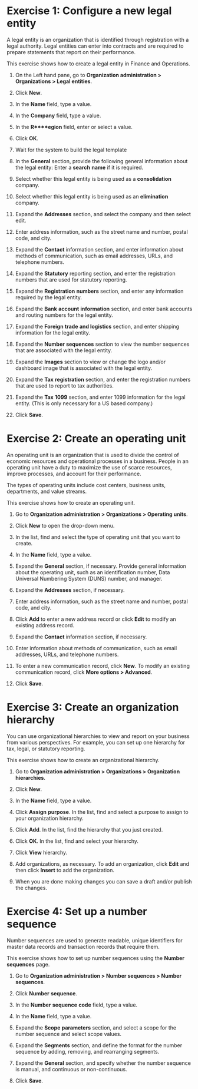 # Exercise 1: Configure a new legal entity

A legal entity is an organization that is identified through registration with a legal authority. Legal entities can enter into contracts and are required to prepare statements that report on their performance.

This exercise shows how to create a legal entity in Finance and Operations.


1. On the Left hand pane, go to **Organization administration &gt; Organizations &gt; Legal entities**.

2. Click **New**.

3. In the **Name** field, type a value.

4. In the **Company** field, type a value.

5. In the **R****egion** field, enter or select a value.

6. Click **OK**.

7. Wait for the system to build the legal template

8. In the **General** section, provide the following general information about the legal entity: Enter a **search** **name** if it is required.

9. Select whether this legal entity is being used as a **consolidation** company.

10. Select whether this legal entity is being used as an **elimination** company.

11. Expand the **Addresses** section, and select the company and then select edit.

12.  Enter address information, such as the street name and number, postal code, and city.

13. Expand the **Contact** information section, and enter information about methods of communication, such as email addresses, URLs, and telephone numbers.

14. Expand the **Statutory** reporting section, and enter the registration numbers that are used for statutory reporting.

15. Expand the **Registration** **numbers** section, and enter any information required by the legal entity.

16. Expand the **Bank** **account** **information** section, and enter bank accounts and routing numbers for the legal entity.

17. Expand the **Foreign** **trade** **and logistics** section, and enter shipping information for the legal entity.

18. Expand the **Number** **sequences** section to view the number sequences that are associated with the legal entity.

19. Expand the **Images** section to view or change the logo and/or dashboard image that is associated with the legal entity.

20. Expand the **Tax** **registration** section, and enter the registration numbers that are used to report to tax authorities.

21. Expand the **Tax** **1099** section, and enter 1099 information for the legal entity. (This is only necessary for a US based company.)

22. Click **Save**.


# Exercise 2: Create an operating unit

An operating unit is an organization that is used to divide the control of economic resources and operational processes in a business. People in an operating unit have a duty to maximize the use of scarce resources, improve processes, and account for their performance.

The types of operating units include cost centers, business units, departments, and value streams.

This exercise shows how to create an operating unit.


1. Go to **Organization administration &gt; Organizations &gt; Operating units**.

2. Click **New** to open the drop-down menu.

3. In the list, find and select the type of operating unit that you want to create.

4. In the **Name** field, type a value.

5. Expand the **General** section, if necessary. Provide general information about the operating unit, such as an identification number, Data Universal Numbering System (DUNS) number, and manager.

6. Expand the **Addresses** section, if necessary.

7. Enter address information, such as the street name and number, postal code, and city.

8. Click **Add** to enter a new address record or click **Edit** to modify an existing address record.

9. Expand the **Contact** information section, if necessary.

10. Enter information about methods of communication, such as email addresses, URLs, and telephone numbers.

11. To enter a new communication record, click **New**. To modify an existing communication record, click **More options &gt; Advanced**.

12. Click **Save**.


# Exercise 3: Create an organization hierarchy

You can use organizational hierarchies to view and report on your business from various perspectives. For example, you can set up one hierarchy for tax, legal, or statutory reporting.

This exercise shows how to create an organizational hierarchy.

1. Go to **Organization administration &gt; Organizations &gt; Organization hierarchies**.

2. Click **New**.

3. In the **Name** field, type a value.

4. Click **Assign** **purpose**. In the list, find and select a purpose to assign to your organization hierarchy.

5. Click **Add**. In the list, find the hierarchy that you just created.

6. Click **OK**. In the list, find and select your hierarchy.

7. Click **View** hierarchy.

8. Add organizations, as necessary. To add an organization, click **Edit** and then click **Insert** to add the organization.

9. When you are done making changes you can save a draft and/or publish the changes.


# Exercise 4: Set up a number sequence

Number sequences are used to generate readable, unique identifiers for master data records and transaction records that require them.

This exercise shows how to set up number sequences using the **Number sequences** page.


1. Go to **Organization administration &gt; Number sequences &gt; Number sequences**.

2. Click **Number** **sequence**.

3. In the **Number** **sequence** **code** field, type a value.

4. In the **Name** field, type a value.

5. Expand the **Scope** **parameters** section, and select a scope for the number sequence and select scope values.

6. Expand the **Segments** section, and define the format for the number sequence by adding, removing, and rearranging segments.

7. Expand the **General** section, and specify whether the number sequence is manual, and continuous or non-continuous.

8. Click **Save**.